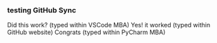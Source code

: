<!---
Hi everyone.
This README.md is a test to ensure GitHub is in sync with PyCharm and Visual Studio Code.
-->

<head>
    <h3 align="left">
    testing GitHub Sync
    </h3>
</head>

<body>
    <p align="left">
        Did this work? (typed within VSCode MBA)
        Yes! it worked (typed within GitHub website)
        Congrats (typed within PyCharm MBA)
    </p>
</body>
